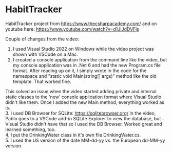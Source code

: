 # HabitTracker
HabitTracker project from https://www.thecsharpacademy.com/ and on youtube here:
https://www.youtube.com/watch?v=d1JIJdDVFjs

Couple of changes from the video:
1. I used Visual Studio 2022 on Windows while the video project was shown with VSCode on a Mac.
2. I created a console application from the command line like the video, but my console application was in .Net 6 and had the new Program.cs file format.  After reading up on it, I simply wrote in the code for the namespace and "static void Main(string[] args)" method like the old template.  That worked fine.  
  
  This solved an issue when the video started adding private and internal static classes to the 'new' console application format where  Visual Studio didn't like them.  Once I added the new Main method, everything worked as is.  
3.  I used DB Browser for SQLite:  https://sqlitebrowser.org/  In the video, Pablo goes to a VSCode add-in SQLite Explorer to view the database, but Visual Studio didn't have that so I used the DB Browser.  Worked great and learned something, too.  
4.  I put the DrinkingWater class in it's own file DrinkingWater.cs.  
5.  I used the US version of the date MM-dd-yy vs. the European dd-MM-yy version.  
